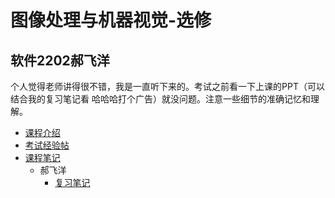 # 图像处理与机器视觉-选修

## 软件2202郝飞洋

个人觉得老师讲得很不错，我是一直听下来的。考试之前看一下上课的PPT（可以结合我的复习笔记看 哈哈哈打个广告）就没问题。注意一些细节的准确记忆和理解。


- [课程介绍](docs/课内笔记/大三下/图像处理与机器视觉-选修/README.md)
- [考试经验帖](docs/课内笔记/大三下/图像处理与机器视觉-选修/考试经验帖.md)
- [课程笔记](docs/课内笔记/大三下/图像处理与机器视觉-选修/README.md)
    -  郝飞洋
        -   [复习笔记](docs/课内笔记/大三下/图像处理与机器视觉-选修/笔记/郝飞洋/复习笔记.md)